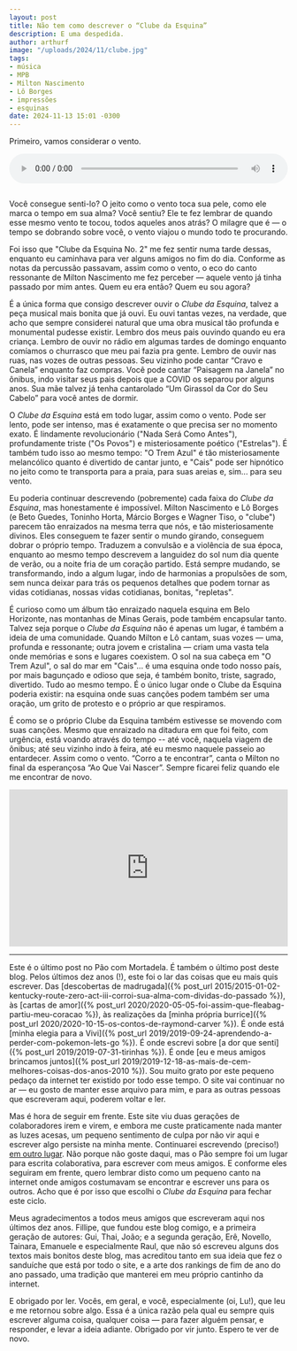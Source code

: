 ```yaml
---
layout: post
title: Não tem como descrever o “Clube da Esquina”
description: E uma despedida.
author: arthurf
image: "/uploads/2024/11/clube.jpg"
tags:
- música
- MPB
- Milton Nascimento
- Lô Borges
- impressões
- esquinas
date: 2024-11-13 15:01 -0300
---
```

Primeiro, vamos considerar o vento.

<audio controls autoplay poster="/uploads/2024/11/clube.jpg" style="width: 100%; aspect-ratio: 4 / 3; margin-bottom: 1em;">
  <source src="{% link uploads/2024/11/clube.m4a %}" type="audio/mp4" />
  <source src="{% link uploads/2024/11/clube.ogg %}" type="audio/ogg" />
</audio>

Você consegue senti-lo? O jeito como o vento toca sua pele, como ele marca o tempo em sua alma? Você sentiu? Ele te fez lembrar de quando esse mesmo vento te tocou, todos aqueles anos atrás? O milagre que é — o tempo se dobrando sobre você, o vento viajou o mundo todo te procurando.

Foi isso que "Clube da Esquina No. 2" me fez sentir numa tarde dessas, enquanto eu caminhava para ver alguns amigos no fim do dia. Conforme as notas da percussão passavam, assim como o vento, o eco do canto ressonante de Milton Nascimento me fez perceber — aquele vento já tinha passado por mim antes. Quem eu era então? Quem eu sou agora?

É a única forma que consigo descrever ouvir o _Clube da Esquina_, talvez a peça musical mais bonita que já ouvi. Eu ouvi tantas vezes, na verdade, que acho que sempre considerei natural que uma obra musical tão profunda e monumental pudesse existir. Lembro dos meus pais ouvindo quando eu era criança. Lembro de ouvir no rádio em algumas tardes de domingo enquanto comíamos o churrasco que meu pai fazia pra gente. Lembro de ouvir nas ruas, nas vozes de outras pessoas. Seu vizinho pode cantar “Cravo e Canela” enquanto faz compras. Você pode cantar “Paisagem na Janela” no ônibus, indo visitar seus pais depois que a COVID os separou por alguns anos. Sua mãe talvez já tenha cantarolado “Um Girassol da Cor do Seu Cabelo” para você antes de dormir.

O _Clube da Esquina_ está em todo lugar, assim como o vento. Pode ser lento, pode ser intenso, mas é exatamente o que precisa ser no momento exato. É lindamente revolucionário ("Nada Será Como Antes"), profundamente triste ("Os Povos") e misteriosamente poético ("Estrelas"). É também tudo isso ao mesmo tempo: "O Trem Azul" é tão misteriosamente melancólico quanto é divertido de cantar junto, e "Cais" pode ser hipnótico no jeito como te transporta para a praia, para suas areias e, sim... para seu vento.

Eu poderia continuar descrevendo (pobremente) cada faixa do _Clube da Esquina_, mas honestamente é impossível. Milton Nascimento e Lô Borges (e Beto Guedes, Toninho Horta, Márcio Borges e Wagner Tiso, o "clube") parecem tão enraizados na mesma terra que nós, e tão misteriosamente divinos. Eles conseguem te fazer sentir o mundo girando, conseguem dobrar o próprio tempo. Traduzem a convulsão e a violência de sua época, enquanto ao mesmo tempo descrevem a languidez do sol num dia quente de verão, ou a noite fria de um coração partido. Está sempre mudando, se transformando, indo a algum lugar, indo de harmonias a propulsões de som, sem nunca deixar para trás os pequenos detalhes que podem tornar as vidas cotidianas, nossas vidas cotidianas, bonitas, "repletas".

É curioso como um álbum tão enraizado naquela esquina em Belo Horizonte, nas montanhas de Minas Gerais, pode também encapsular tanto. Talvez seja porque o _Clube da Esquina_ não é apenas um lugar, é também a ideia de uma comunidade. Quando Milton e Lô cantam, suas vozes — uma, profunda e ressonante; outra jovem e cristalina — criam uma vasta tela onde memórias e sons e lugares coexistem. O sol na sua cabeça em "O Trem Azul", o sal do mar em "Cais"... é uma esquina onde todo nosso país, por mais bagunçado e odioso que seja, é também bonito, triste, sagrado, divertido. Tudo ao mesmo tempo. É o único lugar onde o Clube da Esquina poderia existir: na esquina onde suas canções podem também ser uma oração, um grito de protesto e o próprio ar que respiramos.

É como se o próprio Clube da Esquina também estivesse se movendo com suas canções. Mesmo que enraizado na ditadura em que foi feito, com urgência, está voando através do tempo -- até você, naquela viagem de ônibus; até seu vizinho indo à feira, até eu mesmo naquele passeio ao entardecer. Assim como o vento. “Corro a te encontrar”, canta o Milton no final da esperançosa “Ao Que Vai Nascer”. Sempre ficarei feliz quando ele me encontrar de novo.

<iframe class="full-width" style="width: 100%; height: auto; aspect-ratio: 16 / 9;" src="https://www.youtube.com/embed/WwTf61AZNEo" title="Milton &amp; Lô Borges - Clube da Esquina" frameborder="0" allow="accelerometer; autoplay; clipboard-write; encrypted-media; gyroscope; picture-in-picture; web-share" referrerpolicy="strict-origin-when-cross-origin" allowfullscreen></iframe>

***

Este é o último post no Pão com Mortadela. É também o último post deste blog. Pelos últimos dez anos (!), este foi o lar das coisas que eu mais quis escrever. Das [descobertas de madrugada]({% post_url 2015/2015-01-02-kentucky-route-zero-act-iii-corroi-sua-alma-com-dividas-do-passado %}), às [cartas de amor]({% post_url 2020/2020-05-05-foi-assim-que-fleabag-partiu-meu-coracao %}), às realizações da [minha própria burrice]({% post_url 2020/2020-10-15-os-contos-de-raymond-carver %}). É onde está [minha elegia para a Vivi]({% post_url 2019/2019-09-24-aprendendo-a-perder-com-pokemon-lets-go %}). É onde escrevi sobre [a dor que senti]({% post_url 2019/2019-07-31-tirinhas %}). É onde [eu e meus amigos brincamos juntos]({% post_url 2019/2019-12-18-as-mais-de-cem-melhores-coisas-dos-anos-2010 %}). Sou muito grato por este pequeno pedaço da internet ter existido por todo esse tempo. O site vai continuar no ar — eu gosto de manter esse arquivo para mim, e para as outras pessoas que escreveram aqui, poderem voltar e ler.

Mas é hora de seguir em frente. Este site viu duas gerações de colaboradores irem e virem, e embora me custe praticamente nada manter as luzes acesas, um pequeno sentimento de culpa por não vir aqui e escrever algo persiste na minha mente. Continuarei escrevendo (preciso!) [em outro lugar](https://arthr.me/). Não porque não goste daqui, mas o Pão sempre foi um lugar para escrita colaborativa, para escrever com meus amigos. E conforme eles seguiram em frente, quero lembrar disto como um pequeno canto na internet onde amigos costumavam se encontrar e escrever uns para os outros. Acho que é por isso que escolhi o _Clube da Esquina_ para fechar este ciclo.

Meus agradecimentos a todos meus amigos que escreveram aqui nos últimos dez anos. Fillipe, que fundou este blog comigo, e a primeira geração de autores: Gui, Thai, João; e a segunda geração, Erê, Novello, Tainara, Emanuele e especialmente Raul, que não só escreveu alguns dos textos mais bonitos deste blog, mas acreditou tanto em sua ideia que fez o sanduíche que está por todo o site, e a arte dos rankings de fim de ano do ano passado, uma tradição que manterei em meu próprio cantinho da internet.

E obrigado por ler. Vocês, em geral, e você, especialmente (oi, Lu!), que leu e me retornou sobre algo. Essa é a única razão pela qual eu sempre quis escrever alguma coisa, qualquer coisa — para fazer alguém pensar, e responder, e levar a ideia adiante. Obrigado por vir junto. Espero te ver de novo.
